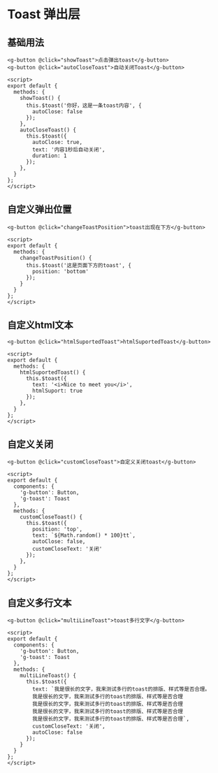 # Toast 弹出层

## 基础用法

<ClientOnly>
  <g-toast-1></g-toast-1>
</ClientOnly>

```vue
<g-button @click="showToast">点击弹出toast</g-button>
<g-button @click="autoCloseToast">自动关闭Toast</g-button>

<script>
export default {
  methods: {
    showToast() {
      this.$toast('你好，这是一条toast内容', {
        autoClose: false
      });
    },
    autoCloseToast() {
      this.$toast({
        autoClose: true,
        text: '内容1秒后自动关闭',
        duration: 1
      });
    },
  }
};
</script>
```

## 自定义弹出位置

<ClientOnly>
  <g-toast-2></g-toast-2>
</ClientOnly>

```vue
<g-button @click="changeToastPosition">toast出现在下方</g-button>

<script>
export default {
  methods: {
    changeToastPosition() {
      this.$toast('这是页面下方的toast', {
        position: 'bottom'
      });
    }
  }
};
</script>
```

## 自定义html文本

<ClientOnly>
  <g-toast-3></g-toast-3>
</ClientOnly>

```vue
<g-button @click="htmlSuportedToast">htmlSuportedToast</g-button>

<script>
export default {
  methods: {
    htmlSuportedToast() {
      this.$toast({
        text: '<i>Nice to meet you</i>',
        htmlSuport: true
      });
    },
  }
};
</script>
```

## 自定义关闭

<ClientOnly>
  <g-toast-4></g-toast-4>
</ClientOnly>

```vue
<g-button @click="customCloseToast">自定义关闭toast</g-button>

<script>
export default {
  components: {
    'g-button': Button,
    'g-toast': Toast
  },
  methods: {
    customCloseToast() {
      this.$toast({
        position: 'top',
        text: `${Math.random() * 100}tt`,
        autoClose: false,
        customCloseText: '关闭'
      });
    },
  }
};
</script>
```

## 自定义多行文本

<ClientOnly>
  <g-toast-5></g-toast-5>
</ClientOnly>

```vue
<g-button @click="multiLineToast">toast多行文字</g-button>

<script>
export default {
  components: {
    'g-button': Button,
    'g-toast': Toast
  },
  methods: {
    multiLineToast() {
      this.$toast({
        text: `我是很长的文字，我来测试多行的toast的排版、样式等是否合理。
        我是很长的文字，我来测试多行的toast的排版、样式等是否合理
        我是很长的文字，我来测试多行的toast的排版、样式等是否合理
        我是很长的文字，我来测试多行的toast的排版、样式等是否合理
        我是很长的文字，我来测试多行的toast的排版、样式等是否合理`,
        customCloseText: '关闭',
        autoClose: false
      });
    }
  }
};
</script>
```